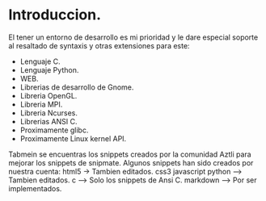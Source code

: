 # Introduccion.

El tener un entorno de desarrollo es mi prioridad y le dare especial soporte al resaltado de syntaxis y otras extensiones para este:

- Lenguaje C.
- Lenguaje Python.
- WEB.
- Librerias de desarrollo de Gnome.
- Libreria OpenGL.
- Libreria MPI.
- Libreria Ncurses.
- Librerias ANSI C.
- Proximamente glibc.
- Proximamente Linux kernel API.

Tabmein se encuentras los snippets creados por la comunidad Aztli para mejorar los snippets de snipmate.
Algunos snippets han sido creados por nuestra cuenta:
html5 -> Tambien editados.
css3
javascript
python --> Tambien editados.
c --> Solo los snippets de Ansi C.
markdown --> Por ser implementados. 
